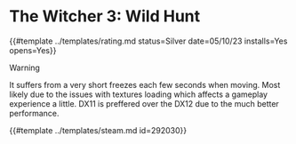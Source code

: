 # The Witcher 3: Wild Hunt

{{#template ../templates/rating.md status=Silver date=05/10/23 installs=Yes opens=Yes}} 

> [!WARNING]
> It suffers from a very short freezes each few seconds when moving. Most likely due to the issues with textures loading which affects a gameplay experience a little.
> DX11 is preffered over the DX12 due to the much better performance.

{{#template ../templates/steam.md id=292030}}